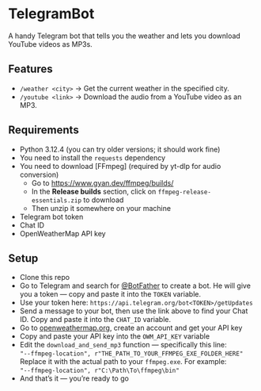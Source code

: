 # TelegramBot
A handy Telegram bot that tells you the weather and lets you download YouTube videos as MP3s.

## Features
- `/weather <city>` → Get the current weather in the specified city.  
- `/youtube <link>` → Download the audio from a YouTube video as an MP3.

## Requirements
- Python 3.12.4 (you can try older versions; it should work fine)
- You need to install the `requests` dependency
- You need to download [FFmpeg] (required by yt-dlp for audio conversion)  
  - Go to https://www.gyan.dev/ffmpeg/builds/  
  - In the **Release builds** section, click on `ffmpeg-release-essentials.zip` to download  
  - Then unzip it somewhere on your machine
- Telegram bot token
- Chat ID
- OpenWeatherMap API key

## Setup
- Clone this repo
- Go to Telegram and search for [@BotFather](https://t.me/BotFather) to create a bot. He will give you a token — copy and paste it into the `TOKEN` variable.
- Use your token here: `https://api.telegram.org/bot<TOKEN>/getUpdates`
- Send a message to your bot, then use the link above to find your Chat ID. Copy and paste it into the `CHAT_ID` variable.
- Go to [openweathermap.org](https://openweathermap.org/), create an account and get your API key
- Copy and paste your API key into the `OWM_API_KEY` variable
- Edit the `download_and_send_mp3` function — specifically this line:  
  `"--ffmpeg-location", r"THE_PATH_TO_YOUR_FFMPEG_EXE_FOLDER_HERE"`  
  Replace it with the actual path to your `ffmpeg.exe`. For example:  
  `"--ffmpeg-location", r"C:\Path\To\ffmpeg\bin"`
- And that’s it — you’re ready to go
